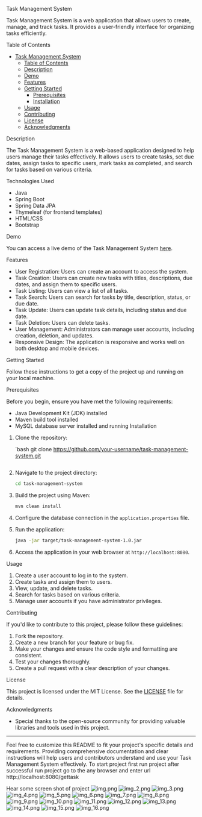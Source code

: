

Task Management System

Task Management System is a web application that allows users to create, manage, and track tasks. It provides a user-friendly interface for organizing tasks efficiently.

 Table of Contents

- [Task Management System](#task-management-system)
  - [Table of Contents](#table-of-contents)
  - [Description](#description)
  - [Demo](#demo)
  - [Features](#features)
  - [Getting Started](#getting-started)
    - [Prerequisites](#prerequisites)
    - [Installation](#installation)
  - [Usage](#usage)
  - [Contributing](#contributing)
  - [License](#license)
  - [Acknowledgments](#acknowledgments)

Description

The Task Management System is a web-based application designed to help users manage their tasks effectively. It allows users to create tasks, set due dates, assign tasks to specific users, mark tasks as completed, and search for tasks based on various criteria.

Technologies Used

- Java
- Spring Boot
- Spring Data JPA
- Thymeleaf (for frontend templates)
- HTML/CSS
- Bootstrap

Demo

You can access a live demo of the Task Management System [here](#insert-demo-link).

Features

- User Registration: Users can create an account to access the system.
- Task Creation: Users can create new tasks with titles, descriptions, due dates, and assign them to specific users.
- Task Listing: Users can view a list of all tasks.
- Task Search: Users can search for tasks by title, description, status, or due date.
- Task Update: Users can update task details, including status and due date.
- Task Deletion: Users can delete tasks.
- User Management: Administrators can manage user accounts, including creation, deletion, and updates.
- Responsive Design: The application is responsive and works well on both desktop and mobile devices.

Getting Started

Follow these instructions to get a copy of the project up and running on your local machine.

Prerequisites

Before you begin, ensure you have met the following requirements:

- Java Development Kit (JDK) installed
- Maven build tool installed
- MySQL database server installed and running
Installation

1. Clone the repository:

   `bash
   git clone https://github.com/your-username/task-management-system.git
   ```

2. Navigate to the project directory:

   ```bash
   cd task-management-system
   ```

3. Build the project using Maven:

   ```bash
   mvn clean install
   ```

4. Configure the database connection in the `application.properties` file.

5. Run the application:

   ```bash
   java -jar target/task-management-system-1.0.jar
   ```

6. Access the application in your web browser at `http://localhost:8080`.

Usage

1. Create a user account to log in to the system.
2. Create tasks and assign them to users.
3. View, update, and delete tasks.
4. Search for tasks based on various criteria.
5. Manage user accounts if you have administrator privileges.

Contributing

If you'd like to contribute to this project, please follow these guidelines:

1. Fork the repository.
2. Create a new branch for your feature or bug fix.
3. Make your changes and ensure the code style and formatting are consistent.
4. Test your changes thoroughly.
5. Create a pull request with a clear description of your changes.

License

This project is licensed under the MIT License. See the [LICENSE](LICENSE) file for details.

Acknowledgments

- Special thanks to the open-source community for providing valuable libraries and tools used in this project.

---

Feel free to customize this README to fit your project's specific details and requirements. Providing comprehensive documentation and clear instructions will help users and contributors understand and use your Task Management System effectively.
To start project first run project
after successful run project go to the any browser and enter url http://localhost:8080/gettask

Hear some screen shot of project
![img.png](img.png)
![img_2.png](img_2.png)
![img_3.png](img_3.png)
![img_4.png](img_4.png)
![img_5.png](img_5.png)
![img_6.png](img_6.png)
![img_7.png](img_7.png)
![img_8.png](img_8.png)
![img_9.png](img_9.png)
![img_10.png](img_10.png)
![img_11.png](img_11.png)
![img_12.png](img_12.png)
![img_13.png](img_13.png)
![img_14.png](img_14.png)
![img_15.png](img_15.png)
![img_16.png](img_16.png)

 
 
 
 
 
 
 
 
 
 
 
 
